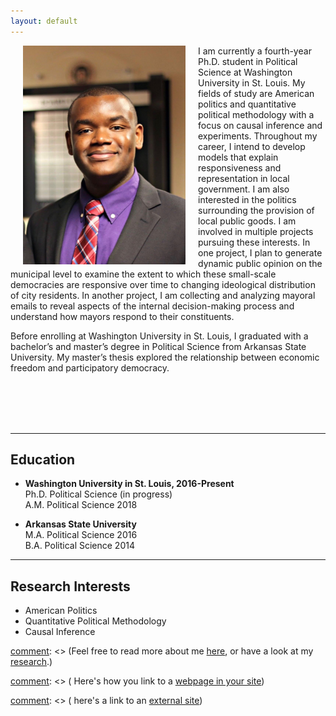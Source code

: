 ```yaml
---
layout: default
---
```


<img align="left" src="assets/prof_pic.jpg" hspace="20"  width="260" height="350" >

I am currently a fourth-year Ph.D. student in Political Science at Washington University in St. Louis. My fields of study are American politics and quantitative political methodology with a focus on causal inference and experiments. Throughout my career, I intend to develop models that explain responsiveness and representation in local government. I am also interested in the politics surrounding the provision of local public goods. I am involved in multiple projects pursuing these interests. In one project, I plan to generate dynamic public opinion on the municipal level to examine the extent to which these small-scale democracies are responsive over time to changing ideological distribution of city residents. In another project, I am collecting and analyzing mayoral emails to reveal aspects of the internal decision-making process and understand how mayors respond to their constituents.   <br />

Before enrolling at Washington University in St. Louis, I graduated with a bachelor’s and master’s degree in Political Science from Arkansas State University. My master’s thesis explored the relationship between economic freedom and participatory democracy.  <br />


[comment]: <> (I am currently a second-year Ph.D. student in Political Science at Washington University in St. Louis.)

[comment]: <> (My primary research interest is American Political Behavior and Quantitative Political Methodology.) 
[comment]: <> (I also have an interest in exploring how individuals make political decisions in the world of misinformation and competing heuristics.)
<br />
<br />
<br />
<br />

---

## Education
* **Washington University in St. Louis,  2016-Present** <br>
  Ph.D. Political Science (in progress) <br>
  A.M. Political Science 2018 <br>

* **Arkansas State University** <br>
  M.A. Political Science 2016 <br>
  B.A. Political Science 2014

---

## Research Interests
* American Politics
* Quantitative Political Methodology 
* Causal Inference 




[comment]: <> (I am currently a second-year Ph.D. student in Political Science at Washington University in St. Louis. )

[comment]: <> (My primary research interest is American Political Behavior and Quantitative Political Methodology. )


[comment]: <> (Feel free to read more about me [here](/about/), or have a look at my [research](/research/).)

[comment]: <> ( Here's how you link to a [webpage in your site](/teaching/))

[comment]: <> (  here's a link to an [external site](https://www.google.com))




